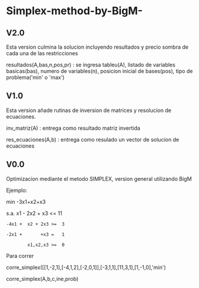 # Simplex-method-by-BigM-
V2.0
----
Esta version culmina la solucion incluyendo resultados y precio sombra de cada una de las restricciones

resultados(A,bas,n,pos,pr)  : se ingresa tableu(A), listado de variables basicas(bas), numero de variables(n), posicion inicial de bases(pos), tipo de problema('min' o 'max')

V1.0
----
Esta version añade rutinas de inversion de matrices y resolucion de ecuaciones.

inv_matriz(A) : entrega como resultado matriz invertida

res_ecuaciones(A,b) : entrega como resulado un vector de solucion de ecuaciones


V0.0
----
Optimizacion mediante el metodo SIMPLEX, version general utilizando BigM

Ejemplo:

min -3x1+x2+x3

s.a.
      x1 - 2x2 +  x3 <= 11
      
    -4x1 +  x2 + 2x3 >=  3
    
    -2x1 +       +x3 =   1
    
            x1,x2,x3 >=  0

Para correr

corre_simplex([[1,-2,1],[-4,1,2],[-2,0,1]],[-3,1,1],[11,3,1],[1,-1,0],'min')

corre_simplex(A,b,c,ine,prob)
